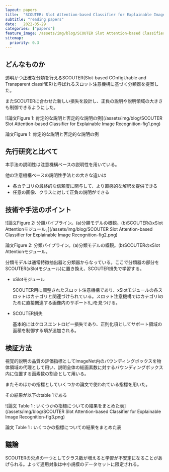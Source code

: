```yaml
---
layout: papers
title:  "SCOUTER: Slot Attention-based Classifier for Explainable Image Recognition"
subtitle: "reading papers"
date:   2022-05-29
categories: ["papers"]
feature_image: /assets/img/blog/SCOUTER Slot Attention-based Classifier for Explainable Image Recognition-fig1.png
sitemap:
  priority: 0.3
---
```


## どんなものか

透明かつ正確な分類を行えるSCOUTER(Slot-based COnfigUrable and Transparent classifiER)と呼ばれるスロット注意機構に基づく分類器を提案した。

またSCOUTERに合わせた新しい損失を設計し、正負の説明や説明領域の大きさも制御できるようにした。
<!--more-->
![論文Figure 1: 肯定的な説明と否定的な説明の例](/assets/img/blog/SCOUTER Slot Attention-based Classifier for Explainable Image Recognition-fig1.png)

論文Figure 1: 肯定的な説明と否定的な説明の例

## 先行研究と比べて

本手法の説明性は注意機構ベースの説明性を用いている。

他の注意機構ベースの説明性手法との大きな違いは

- 各カテゴリの最終的な信頼度に関与して、より直感的な解釈を提供できる
- 任意の画像、クラスに対して正負の説明ができる

## 技術や手法のポイント

![論文Figure 2: 分類パイプライン。(a)分類モデルの概観。(b)SCOUTERのxSlot Attentionモジュール。](/assets/img/blog/SCOUTER Slot Attention-based Classifier for Explainable Image Recognition-fig2.png)

論文Figure 2: 分類パイプライン。(a)分類モデルの概観。(b)SCOUTERのxSlot Attentionモジュール。

分類モデルは通常特徴抽出器と分類器からなっている。ここで分類器の部分をSCOUTER(xSlotモジュール)に置き換え、SCOUTER損失で学習する。

- xSlotモジュール
    
    SCOUTER用に調整されたスロット注意機構であり、xSlotモジュールの各スロットはカテゴリと関連づけられている。スロット注意機構ではカテゴリlのために直接関連する画像内のサポートS_iを見つける。
    
- SCOUTER損失
    
    基本的にはクロスエントロピー損失であり、正則化項としてサポート領域の面積を制御する項が追加される。
    

## 検証方法

視覚的説明の品質の評価指標としてImageNet内のバウンディングボックスを物体領域の代理として用い、説明全体の総画素数に対するバウンディングボックス内に位置する画素数の割合として用いる。

またそのほかの指標としていくつかの論文で使われている指標を用いた。

その結果が以下のtable 1である

![論文 Table 1 : いくつかの指標についての結果をまとめた表](/assets/img/blog/SCOUTER Slot Attention-based Classifier for Explainable Image Recognition-fig3.png)

論文 Table 1 : いくつかの指標についての結果をまとめた表

## 議論

SCOUTERの欠点の一つとしてクラス数が増えると学習が不安定になることがあげられる。よって適用対象は中小規模のデータセットに限定される。
